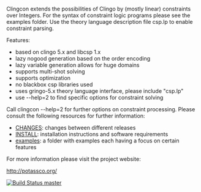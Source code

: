 Clingcon extends the possibilities of Clingo by (mostly linear) constraints over Integers.
For the syntax of constraint logic programs please see the examples folder.
Use the theory language description file csp.lp to enable constraint parsing.

Features:

 * based on clingo 5.x and libcsp 1.x
 * lazy nogood generation based on the order encoding
 * lazy variable generation allows for huge domains
 * supports multi-shot solving
 * supports optimization
 * no blackbox csp libraries used
 * uses gringo-5.x theory language interface, please include "csp.lp"
 * use --help=2 to find specific options for constraint solving 

Call clingcon --help=2 for further options on constraint processing.
Please consult the following resources for further information:

  - [CHANGES](CHANGES.md):  changes between different releases
  - [INSTALL](INSTALL.md):  installation instructions and software requirements
  - [examples](examples/): a folder with examples each having a focus on certain features

For more information please visit the project website: 
  
  http://potassco.org/

[![Build Status master](https://badges.herokuapp.com/travis/potassco/clingcon?branch=master&label=master)](https://travis-ci.org/potassco/clingcon?branch=master)
